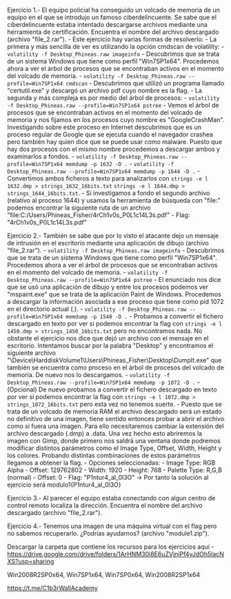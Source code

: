 Ejercicio 1.- El equipo policial ha conseguido un volcado de memoria de un equipo en el que se introdujo un famoso ciberdelincuente. Se sabe que el ciberdelincuente estaba intentado descargarse archivos mediante una herramienta de certificación. Encuentra el nombre del archivo descargado (archivo "file_2.rar").
    - Este ejercicio hay varias formas de resolverlo:
        - La primera y más sencilla de ver es utilizando la opción cmdscan de volatility:
            - `volatility -f Desktop_Phineas.raw imageinfo` - Descubrimos que se trata de un sistema Windows que tiene como perfil "Win7SP1x64". Procedemos ahora a ver el árbol de procesos que se encontraban activos en el momento del volcado de memoria.
            - `volatility -f Desktop_Phineas.raw --profile=Win7SP1x64 cmdscan` - Descubrimos que utilizó un programa llamado "certutil.exe" y descargó un archivo pdf cuyo nombre es la flag.
        - La segunda y más compleja es por medio del árbol de procesos:
            - `volatility -f Desktop_Phineas.raw --profile=Win7SP1x64 pstree` - Vemos el árbol de procesos que se encontraban activos en el momento del volcado de memoria y nos fijamos en los procesos cuyo nombre es "GoogleCrashMan". Investigando sobre este proceso en Internet descubrimos que es un proceso regular de Google que se ejecuta cuando el navegador crashea pero también hay quien dice que se puede usar como malware. Puesto que hay dos procesos con el mismo nombre procedemos a descargar ambos y examinarlos a fondos. 
            - `volatility -f Desktop_Phineas.raw --profile=Win7SP1x64 memdump -p 1632 -D .`
            - `volatility -f Desktop_Phineas.raw --profile=Win7SP1x64 memdump -p 1644 -D .`
            - Convertimos ambos ficheros a texto para analizarlos con `strings -e l 1632.dmp > strings_1632_16bits.txt` `strings -e l 1644.dmp > strings_1644_16bits.txt`. 
            - Si investigamos a fondo el segundo archivo (relativo al proceso 1644) y usamos la herramienta de búsqueda con "file:" podemos encontrar la siguiente ruta de un archivo "file:C:/Users/Phineas_Fisher/4rCh1v0s_P0L1c14L3s.pdf"
    - Flag: "4rCh1v0s_P0L1c14L3s.pdf"


Ejercicio 2.- También se sabe que por lo visto el atacante dejo un mensaje de intrusión en el escritorio mediante una aplicación de dibujo (archivo "file_2.rar").
    - `volatility -f Desktop_Phineas.raw imageinfo` - Descubrimos que se trata de un sistema Windows que tiene como perfil "Win7SP1x64". Procedemos ahora a ver el árbol de procesos que se encontraban activos en el momento del volcado de memoria.
    - `volatility -f Desktop_Phineas.raw --profile=Win7SP1x64 pstree` - El enunciado nos dice que se usó una aplicación de dibujo y entre los procesos podemos ver "mspaint.exe" que se trata de la aplicación Paint de Windows. Procedemos a descargar la información asociada a ese proceso que tiene como pid 1072 en el directorio actual (.).
    - `volatility -f Desktop_Phineas.raw --profile=Win7SP1x64 memdump -p 1540 -D .`
    - Probamos a convertir el fichero descargado en texto por ver si podemos encontrar la flag con `strings -e l 1450.dmp > strings_1450_16bits.txt` pero no encontramos nada. No obstante el ejercicio nos dice que dejó un archivo con el mensaje en el escritorio. Intentamos buscar por la palabra "Desktop" y encontramos el siguiente archivo "\Device\HarddiskVolume1\Users\Phineas_Fisher\Desktop\DumpIt.exe" que también se encuentra como proceso en el árbol de procesos del volcado de memoria. De nuevo nos lo descargamos.
    - `volatility -f Desktop_Phineas.raw --profile=Win7SP1x64 memdump -p 1072 -D .`
    - (Opcional) De nuevo probamos a convertir el fichero descargado en texto por ver si podemos encontrar la flag con `strings -e l 1072.dmp > strings_1072_16bits.txt` pero esta vez no tenemos suerte.
    - Puesto que se trata de un volcado de memoria RAM el archivo descargado será un estado no definitivo de una imagen, tiene sentido entonces probar a abrir el archivo como si fuera una imagen. Para ello necesitaremos cambiar la extensión del archivo descargado (.dmp) a .data. Una vez hecho esto abriremos la imagen con Gimp, donde primero nos saldrá una ventana donde podremos modificar distintos parámetros como el Image Type, Offset, Width, Height y los colores. Probando distintas combinaciones de estos parámetros llegamos a obtener la flag.
        - Opciones seleccionadas:
            - Image Type: RGB Alpha
            - Offset: 129762802
            - Width: 1920
            - Height: 768
            - Palette Type: R,G,B (normal)
            - Offset: 0
        - Flag: "P1ntur4_al_0l3O" -> Por tanto la solución al ejercicio será modulo1{P1ntur4_al_0l3O}

Ejercicio 3.- Al parecer el equipo estaba conectando con algun centro de control remoto localiza la dirección. Encuentra el nombre del archivo descargado (archivo "file_2.rar").

Ejercicio 4.- Tenemos una imagen de una máquina virtual con el flag pero no sabemos recuperarlo. ¿Podrías ayudarnos? (archivo "module1.zip").

Descargar la carpeta que contiene los recursos para los ejercicios aquí - https://drive.google.com/drive/folders/1ArHNM30i8E6uZVjnjPf4yJdOh5lacNXS?usp=sharing



Win2008R2SP0x64, Win7SP1x64, Win7SP0x64, Win2008R2SP1x64


https://t.me/C1b3rWallAcademy